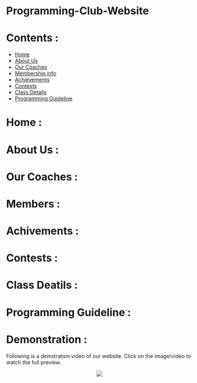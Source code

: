 # Programming-Club-Website
# **Contents :**

 - [Home](https://github.com/Kingsman-Service/Programming-Club-Website#home-)
 - [About Us](https://github.com/Kingsman-Service/Programming-Club-Website#about-us-)
 - [Our Coaches](https://github.com/Kingsman-Service/Programming-Club-Website#our-coaches-)
 - [Membership info](https://github.com/Kingsman-Service/Programming-Club-Website#members-)
 - [Achievements](https://github.com/Kingsman-Service/Programming-Club-Website#achivements-)
 - [Contests](https://github.com/Kingsman-Service/Programming-Club-Website#contests-)
 - [Class Details](https://github.com/Kingsman-Service/Programming-Club-Website#class-deatils-)
 - [Programming Guideline](https://github.com/Kingsman-Service/Programming-Club-Website#programming-guideline-)
# **Home :**
# **About Us :**
# **Our Coaches :**
# **Members :**
# **Achivements :**
# **Contests :**
# **Class Deatils :**
# **Programming Guideline :**

# **Demonstration :**
Following is a demstration video of our website. Click on the image/video to watch the full preview.

<p align="center">
<img src="https://github.com/Kingsman-Service/Programming-Club-Website/blob/main/Programming%20Club%20Website.mp4">
</p>
